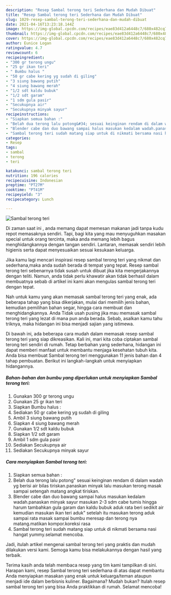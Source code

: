 ```yaml
---
description: "Resep Sambal terong teri Sederhana dan Mudah Dibuat"
title: "Resep Sambal terong teri Sederhana dan Mudah Dibuat"
slug: 1029-resep-sambal-terong-teri-sederhana-dan-mudah-dibuat
date: 2021-04-16T13:23:18.144Z
image: https://img-global.cpcdn.com/recipes/eae83d412a6448c7/680x482cq70/sambal-terong-teri-foto-resep-utama.jpg
thumbnail: https://img-global.cpcdn.com/recipes/eae83d412a6448c7/680x482cq70/sambal-terong-teri-foto-resep-utama.jpg
cover: https://img-global.cpcdn.com/recipes/eae83d412a6448c7/680x482cq70/sambal-terong-teri-foto-resep-utama.jpg
author: Eunice Logan
ratingvalue: 4.7
reviewcount: 6
recipeingredient:
- "300 gr terong ungu"
- "25 gr ikan teri"
- " Bumbu halus "
- "50 gr cabe kering yg sudah di giling"
- "3 siung bawang putih"
- "4 siung bawang merah"
- "1/2 sdt kaldu bubuk"
- "1/2 sdt garam"
- "1 sdm gula pasir"
- "Secukupnya air"
- "Secukupnya minyak sayur"
recipeinstructions:
- "Siapkan semua bahan :"
- "Belah dua terong lalu potong&#34; sesuai keinginan rendam di dalam wadah yg berisi air bilas tiriskan.panaskan minyak lalu masukan terong masak sampai setengah matang angkat tiriskan."
- "Blender cabe dan duo bawang sampai halus masukan kedalam wadah.panaskan minyak sayur masukan 2-3 sdm cabe tumis hingga harum tambahkan gula garam dan kaldu bubuk aduk rata beri sedikit air kemudian masukan ikan teri aduk&#34; setelah itu masukan terong aduk sampai rata masak sampai bumbu meresap dan terong nya matang.matikan kompor.koreksi rasa"
- "Sambal terong teri sudah matang siap untuk di nikmati bersama nasi hangat yummy.selamat mencoba."
categories:
- Resep
tags:
- sambal
- terong
- teri

katakunci: sambal terong teri 
nutrition: 196 calories
recipecuisine: Indonesian
preptime: "PT27M"
cooktime: "PT41M"
recipeyield: "3"
recipecategory: Lunch

---
```



![Sambal terong teri](https://img-global.cpcdn.com/recipes/eae83d412a6448c7/680x482cq70/sambal-terong-teri-foto-resep-utama.jpg)

Di zaman  saat ini , anda memang dapat memesan makanan jadi tanpa kudu repot memasaknya sendiri. Tapi, bagi kita yang mau menyuguhkan masakan special untuk orang tercinta, maka anda memang lebih bagus menghidangkannya dengan tangan sendiri. Lantaran, memasak sendiri lebih higienis serta dapat menyesuaikan sesuai kesukaan keluarga.

Jika kamu lagi mencari inspirasi resep sambal terong teri yang nikmat dan sederhana,maka anda sudah berada di tempat yang tepat. Resep sambal terong teri  sebenarnya tidak susah untuk dibuat jika kita mengerjakannya dengan teliti. Namun, anda tidak perlu khawatir akan tidak berhasil dalam membuatnya 
sebab di artikel ini kami akan mengulas sambal terong teri dengan tepat.  



Nah untuk kamu yang akan memasak sambal terong teri yang enak, ada beberapa tahap yang bisa dikerjakan, mulai dari memilih jenis bahan, kemudian pemilihan bahan segar, hingga cara membuat dan menghidangkannya. Anda Tidak usah pusing jika mau memasak sambal terong teri yang lezat di mana pun anda berada. Sebab, asalkan kamu  tahu triknya, maka hidangan ini bisa menjadi sajian yang istimewa.

Di bawah ini, ada beberapa cara mudah dalam memasak resep sambal terong teri yang siap dikreasikan. Kali ini, mari kita coba ciptakan sambal terong teri sendiri di rumah. Tetap berbahan yang sederhana, hidangan ini dapat memberi manfaat untuk membantu menjaga kesehatan tubuh kita. Anda bisa membuat Sambal terong teri menggunakan 11 jenis bahan dan 4 tahap pembuatan. Berikut ini langkah-langkah untuk menyiapkan hidangannya.

<!--inarticleads1-->

##### Bahan-bahan dan bumbu yang diperlukan untuk menyiapkan Sambal terong teri:

1. Gunakan 300 gr terong ungu
1. Gunakan 25 gr ikan teri
1. Siapkan  Bumbu halus :
1. Sediakan 50 gr cabe kering yg sudah di giling
1. Ambil 3 siung bawang putih
1. Siapkan 4 siung bawang merah
1. Gunakan 1/2 sdt kaldu bubuk
1. Siapkan 1/2 sdt garam
1. Ambil 1 sdm gula pasir
1. Sediakan Secukupnya air
1. Sediakan Secukupnya minyak sayur




<!--inarticleads2-->

##### Cara menyiapkan Sambal terong teri:

1. Siapkan semua bahan :
1. Belah dua terong lalu potong&#34; sesuai keinginan rendam di dalam wadah yg berisi air bilas tiriskan.panaskan minyak lalu masukan terong masak sampai setengah matang angkat tiriskan.
1. Blender cabe dan duo bawang sampai halus masukan kedalam wadah.panaskan minyak sayur masukan 2-3 sdm cabe tumis hingga harum tambahkan gula garam dan kaldu bubuk aduk rata beri sedikit air kemudian masukan ikan teri aduk&#34; setelah itu masukan terong aduk sampai rata masak sampai bumbu meresap dan terong nya matang.matikan kompor.koreksi rasa
1. Sambal terong teri sudah matang siap untuk di nikmati bersama nasi hangat yummy.selamat mencoba.




Jadi, itulah artikel mengenai  sambal terong teri  yang praktis dan mudah dilakukan versi kami. Semoga kamu bisa melakukannya dengan hasil yang terbaik. 

Terima kasih anda telah membaca resep yang tim kami tampilkan di sini. Harapan kami, resep  Sambal terong teri sederhana di atas dapat membantu Anda menyiapkan masakan yang enak untuk keluarga/teman ataupun menjadi ide dalam berbisnis kuliner. Bagaimana? Mudah bukan? Itulah resep sambal terong teri yang bisa Anda praktikkan di rumah. Selamat mencoba!

